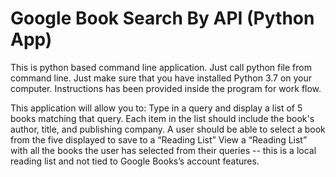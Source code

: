 # Google Book Search By API (Python App)
This is python based command line application. Just call python file from command line. Just make sure that you have installed Python 3.7 on your computer. Instructions has been provided inside the program for work flow. 

This application will allow you to:
Type in a query and display a list of 5 books matching that query.
Each item in the list should include the book's author, title, and publishing company.
A user should be able to select a book from the five displayed to save to a “Reading List”
View a “Reading List” with all the books the user has selected from their queries -- this is a local reading list and not tied to Google Books’s account features.
